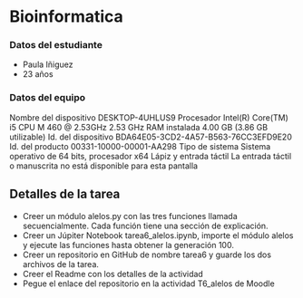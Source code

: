 # Bioinformatica 
### Datos del estudiante 
- Paula Iñiguez 
- 23 años
### Datos del equipo 
Nombre del dispositivo	DESKTOP-4UHLUS9
Procesador	Intel(R) Core(TM) i5 CPU       M 460  @ 2.53GHz   2.53 GHz
RAM instalada	4.00 GB (3.86 GB utilizable)
Id. del dispositivo	BDA64E05-3CD2-4A57-B563-76CC3EFD9E20
Id. del producto	00331-10000-00001-AA298
Tipo de sistema	Sistema operativo de 64 bits, procesador x64
Lápiz y entrada táctil	La entrada táctil o manuscrita no está disponible para esta pantalla
## Detalles de la tarea 
- Creer un módulo alelos.py con las tres funciones llamada secuencialmente. Cada función tiene una sección de explicación.
- Creer un Júpiter Notebook tarea6_alelos.ipynb, importe el módulo alelos y ejecute las funciones hasta obtener la generación 100.
- Creer un repositorio en GitHub de nombre tarea6 y guarde los dos archivos de la tarea. 
- Creer el Readme con los detalles de la actividad
- Pegue el enlace del repositorio en la actividad T6_alelos de Moodle
